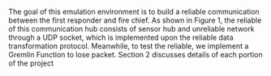 The goal of this emulation environment is to build a reliable communication between the first responder and fire chief. As shown in Figure 1, the reliable of this communication hub consists of sensor hub and   unreliable network through a UDP socket, which is implemented upon the reliable data transformation protocol.  Meanwhile, to test the reliable, we implement a Gremlin Function to lose packet. Section 2 discusses details of each portion of the project
